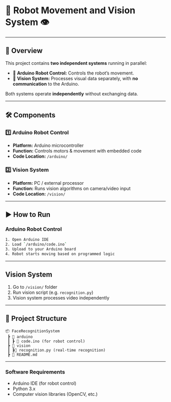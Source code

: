 # 🤖 Robot Movement and Vision System 👁️

---

## 🚀 Overview

This project contains **two independent systems** running in parallel:

- 🔧 **Arduino Robot Control:** Controls the robot’s movement.
- 👀 **Vision System:** Processes visual data separately, with **no communication** to the Arduino.

Both systems operate **independently** without exchanging data.

---

## 🛠️ Components

### 1️⃣ Arduino Robot Control

- **Platform:** Arduino microcontroller  
- **Function:** Controls motors & movement with embedded code  
- **Code Location:** `/arduino/`  

### 2️⃣ Vision System

- **Platform:** PC / external processor  
- **Function:** Runs vision algorithms on camera/video input  
- **Code Location:** `/vision/`  

---

## ▶️ How to Run

### Arduino Robot Control

```bash
1. Open Arduino IDE  
2. Load `/arduino/code.ino`  
3. Upload to your Arduino board  
4. Robot starts moving based on programmed logic
```

---

## Vision System

1. Go to `/vision/` folder  
2. Run vision script (e.g. `recognition.py`)  
3. Vision system processes video independently

---

## 📂 Project Structure
```
📦 FaceRecognitionSystem
 ┣ 📂 arduino
 ┃ ┣ 📜 code.ino (for robot control)
 ┣ 📂 vision
 ┃ ┣📜 recognition.py (real-time recognition)
 ┣ 📜 README.md
```
---

### Software Requirements
- Arduino IDE (for robot control)
- Python 3.x
- Computer vision libraries (OpenCV, etc.)
